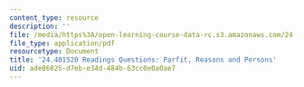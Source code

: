 ```yaml
---
content_type: resource
description: ''
file: /media/https%3A/open-learning-course-data-rc.s3.amazonaws.com/24-401-proseminar-in-philosophy-ii-spring-2020/ade86025d7ebe34d484b63cc0e0a0ae7_MIT24_401S20_Questions22.pdf
file_type: application/pdf
resourcetype: Document
title: '24.401S20 Readings Questions: Parfit, Reasons and Persons'
uid: ade86025-d7eb-e34d-484b-63cc0e0a0ae7
---
```

